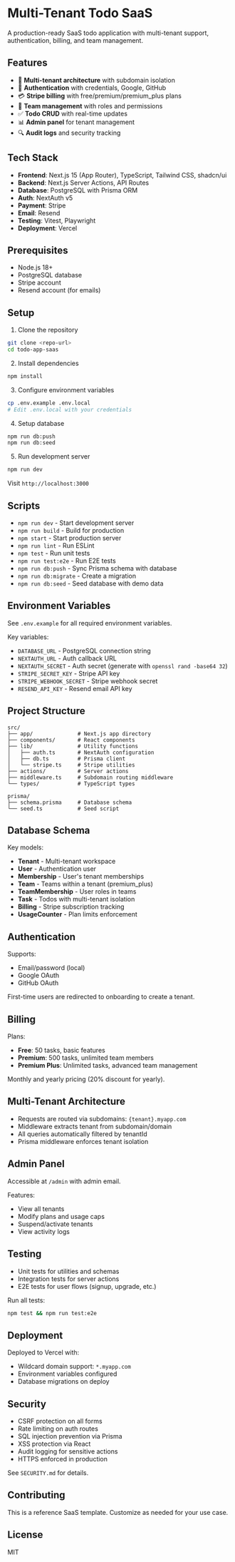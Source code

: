 # Multi-Tenant Todo SaaS

A production-ready SaaS todo application with multi-tenant support, authentication, billing, and team management.

## Features

- 🔐 **Multi-tenant architecture** with subdomain isolation
- 👤 **Authentication** with credentials, Google, GitHub
- 💳 **Stripe billing** with free/premium/premium_plus plans
- 👥 **Team management** with roles and permissions
- ✅ **Todo CRUD** with real-time updates
- 📊 **Admin panel** for tenant management
- 🔍 **Audit logs** and security tracking

## Tech Stack

- **Frontend**: Next.js 15 (App Router), TypeScript, Tailwind CSS, shadcn/ui
- **Backend**: Next.js Server Actions, API Routes
- **Database**: PostgreSQL with Prisma ORM
- **Auth**: NextAuth v5
- **Payment**: Stripe
- **Email**: Resend
- **Testing**: Vitest, Playwright
- **Deployment**: Vercel

## Prerequisites

- Node.js 18+
- PostgreSQL database
- Stripe account
- Resend account (for emails)

## Setup

1. Clone the repository
```bash
git clone <repo-url>
cd todo-app-saas
```

2. Install dependencies
```bash
npm install
```

3. Configure environment variables
```bash
cp .env.example .env.local
# Edit .env.local with your credentials
```

4. Setup database
```bash
npm run db:push
npm run db:seed
```

5. Run development server
```bash
npm run dev
```

Visit `http://localhost:3000`

## Scripts

- `npm run dev` - Start development server
- `npm run build` - Build for production
- `npm start` - Start production server
- `npm run lint` - Run ESLint
- `npm test` - Run unit tests
- `npm run test:e2e` - Run E2E tests
- `npm run db:push` - Sync Prisma schema with database
- `npm run db:migrate` - Create a migration
- `npm run db:seed` - Seed database with demo data

## Environment Variables

See `.env.example` for all required environment variables.

Key variables:
- `DATABASE_URL` - PostgreSQL connection string
- `NEXTAUTH_URL` - Auth callback URL
- `NEXTAUTH_SECRET` - Auth secret (generate with `openssl rand -base64 32`)
- `STRIPE_SECRET_KEY` - Stripe API key
- `STRIPE_WEBHOOK_SECRET` - Stripe webhook secret
- `RESEND_API_KEY` - Resend email API key

## Project Structure

```
src/
├── app/              # Next.js app directory
├── components/       # React components
├── lib/              # Utility functions
│   ├── auth.ts       # NextAuth configuration
│   ├── db.ts         # Prisma client
│   └── stripe.ts     # Stripe utilities
├── actions/          # Server actions
├── middleware.ts     # Subdomain routing middleware
└── types/            # TypeScript types

prisma/
├── schema.prisma     # Database schema
└── seed.ts           # Seed script
```

## Database Schema

Key models:
- **Tenant** - Multi-tenant workspace
- **User** - Authentication user
- **Membership** - User's tenant memberships
- **Team** - Teams within a tenant (premium_plus)
- **TeamMembership** - User roles in teams
- **Task** - Todos with multi-tenant isolation
- **Billing** - Stripe subscription tracking
- **UsageCounter** - Plan limits enforcement

## Authentication

Supports:
- Email/password (local)
- Google OAuth
- GitHub OAuth

First-time users are redirected to onboarding to create a tenant.

## Billing

Plans:
- **Free**: 50 tasks, basic features
- **Premium**: 500 tasks, unlimited team members
- **Premium Plus**: Unlimited tasks, advanced team management

Monthly and yearly pricing (20% discount for yearly).

## Multi-Tenant Architecture

- Requests are routed via subdomains: `{tenant}.myapp.com`
- Middleware extracts tenant from subdomain/domain
- All queries automatically filtered by tenantId
- Prisma middleware enforces tenant isolation

## Admin Panel

Accessible at `/admin` with admin email.

Features:
- View all tenants
- Modify plans and usage caps
- Suspend/activate tenants
- View activity logs

## Testing

- Unit tests for utilities and schemas
- Integration tests for server actions
- E2E tests for user flows (signup, upgrade, etc.)

Run all tests:
```bash
npm test && npm run test:e2e
```

## Deployment

Deployed to Vercel with:
- Wildcard domain support: `*.myapp.com`
- Environment variables configured
- Database migrations on deploy

## Security

- CSRF protection on all forms
- Rate limiting on auth routes
- SQL injection prevention via Prisma
- XSS protection via React
- Audit logging for sensitive actions
- HTTPS enforced in production

See `SECURITY.md` for details.

## Contributing

This is a reference SaaS template. Customize as needed for your use case.

## License

MIT
